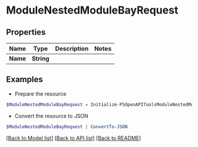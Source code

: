 # ModuleNestedModuleBayRequest
## Properties

Name | Type | Description | Notes
------------ | ------------- | ------------- | -------------
**Name** | **String** |  | 

## Examples

- Prepare the resource
```powershell
$ModuleNestedModuleBayRequest = Initialize-PSOpenAPIToolsModuleNestedModuleBayRequest  -Name null
```

- Convert the resource to JSON
```powershell
$ModuleNestedModuleBayRequest | ConvertTo-JSON
```

[[Back to Model list]](../README.md#documentation-for-models) [[Back to API list]](../README.md#documentation-for-api-endpoints) [[Back to README]](../README.md)

